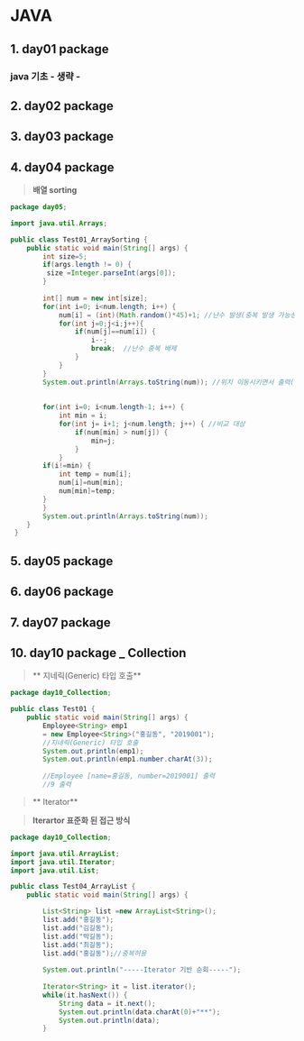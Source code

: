 #  JAVA 

## 1. day01 package

### java 기초 - 생략 -

## 2. day02 package

## 3. day03 package

## 4. day04 package

> **배열 sorting**

```java
package day05;

import java.util.Arrays;

public class Test01_ArraySorting {
	public static void main(String[] args) {
		int size=5;
		if(args.length != 0) {
		 size =Integer.parseInt(args[0]);
		} 
		
		int[] num = new int[size];
		for(int i=0; i<num.length; i++) {
			num[i] = (int)(Math.random()*45)+1; //난수 발생(중복 발생 가능성)
			for(int j=0;j<i;j++){
				if(num[j]==num[i]) {
					i--;
					break;  //난수 중복 배제
				}
			}
		}
		System.out.println(Arrays.toString(num)); //위치 이동시키면서 출력(검증)
		
		
		for(int i=0; i<num.length-1; i++) {
			int min = i;
			for(int j= i+1; j<num.length; j++) { //비교 대상
				if(num[min] > num[j]) {
					min=j;
				}
			}
		if(i!=min) {
			int temp = num[i];
			num[i]=num[min];
			num[min]=temp;
		}	
		}
		System.out.println(Arrays.toString(num));
	}
 }
```



## 5. day05  package

## 6. day06 package

## 7. day07 package

## 10.  day10 package _ Collection

> ** 지네릭(Generic) 타입 호출**

```java
package day10_Collection;

public class Test01 {
	public static void main(String[] args) {
		Employee<String> emp1
		= new Employee<String>("홍길동", "2019001");
		//지네릭(Generic) 타입 호출
		System.out.println(emp1);
		System.out.println(emp1.number.charAt(3));
        
        //Employee [name=홍길동, number=2019001] 출력
		//9 출력
```

>** Iterator**

>**Iterartor  표준화 된 접근 방식**

```java
package day10_Collection;

import java.util.ArrayList;
import java.util.Iterator;
import java.util.List;

public class Test04_ArrayList {
	public static void main(String[] args) {

		List<String> list =new ArrayList<String>();
        list.add("홍길동");
		list.add("김길동");
		list.add("박길동");
		list.add("최길동");
		list.add("홍길동");//중복허용
		
        System.out.println("-----Iterator 기반 순회-----");
		
		Iterator<String> it = list.iterator();
		while(it.hasNext()) {
			String data = it.next();
			System.out.println(data.charAt(0)+"**");
			System.out.println(data);
		}
       
```

